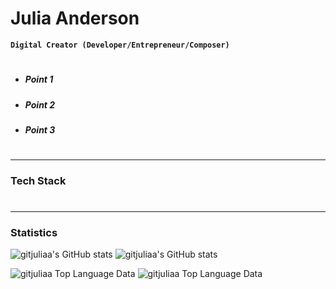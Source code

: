 # Julia Anderson
**`Digital Creator (Developer/Entrepreneur/Composer)`**
#
- ##### Point 1
- ##### Point 2
- ##### Point 3
#
---
### Tech Stack 

#
---
### Statistics
![gitjuliaa's GitHub stats](https://github-readme-stats.vercel.app/api?username=gitjuliaa\&rank_icon=percentile&theme=dark#gh-dark-mode-only)
![gitjuliaa's GitHub stats](https://github-readme-stats.vercel.app/api?username=gitjuliaa\&rank_icon=percentile&theme=default#gh-light-mode-only)


![gitjuliaa Top Language Data](https://github-readme-stats.vercel.app/api/top-langs/?username=gitjuliaa&layout=compact&theme=dark#gh-dark-mode-only)
![gitjuliaa Top Language Data](https://github-readme-stats.vercel.app/api/top-langs/?username=gitjuliaa&layout=compact&theme=default#gh-light-mode-only)
